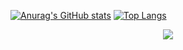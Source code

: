 [![Anurag's GitHub stats](https://github-readme-stats.vercel.app/api?username=jianqianyan&theme=graywhite&card_width=200px)](https://github.com/anuraghazra/github-readme-stats)
[![Top Langs](https://github-readme-stats.vercel.app/api/top-langs/?username=jianqianyan&layout=compact&card_width=400px)](https://github.com/anuraghazra/github-readme-stats)
<div align="center"> <img src="https://activity-graph.herokuapp.com/graph?username=jianqianyan&theme=xcode" /> </div>
